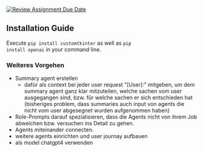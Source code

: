 [![Review Assignment Due Date](https://classroom.github.com/assets/deadline-readme-button-24ddc0f5d75046c5622901739e7c5dd533143b0c8e959d652212380cedb1ea36.svg)](https://classroom.github.com/a/cVeImKGm)

## Installation Guide

Execute <code>pip install customtkinter</code> as well as <code>pip install openai</code> in your command line.


### Weiteres Vorgehen
- Summary agent erstellen 
    -   dafür als context bei jeder user request "[User]:" mitgeben, um dem summary agent ganz klar mitzuteilen,
        welche sachen vom user ausgegangen sind, bzw. für welche sachen er sich entschieden hat (bisheriges problem,
        dass summaries auch input von agents die nicht vom user abgesegnet wurden aufgenommen haben)
- Role-Prompts darauf spezialisieren, dass die Agents nicht von ihrem Job abweichen bzw. versuchen ins Detail zu gehen.
- Agents miteinander connecten.
- weitere agents einrichten und user journay aufbauen
- als model chatgpt4 verwenden
